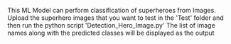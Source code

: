 This ML Model can perform classification of superheroes from Images. 
Upload the superhero images that you want to test in the 'Test' folder and then run the python script 'Detection_Hero_Image.py'
The list of image names along with the predicted classes will be displayed as the output
